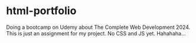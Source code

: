 # html-portfolio
Doing a bootcamp on Udemy about The Complete Web Development 2024. This is just an assignment for my project. No CSS and JS yet. Hahahaha...
